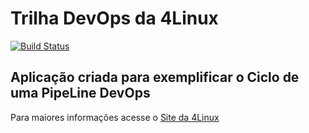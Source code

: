 # Trilha DevOps da 4Linux

<!-- Altere a Flag abaixo com sua URL do Travis -->
[![Build Status](https://travis-ci.org/tavares85/DevOpsLab-HelloWorld.svg?branch=master)](https://travis-ci.org/tavares85/DevOpsLab-HelloWorld)

## Aplicação criada para exemplificar o Ciclo de uma PipeLine DevOps


Para maiores informações acesse o [Site da 4Linux](https://www.4linux.com.br/cursos/devops)
